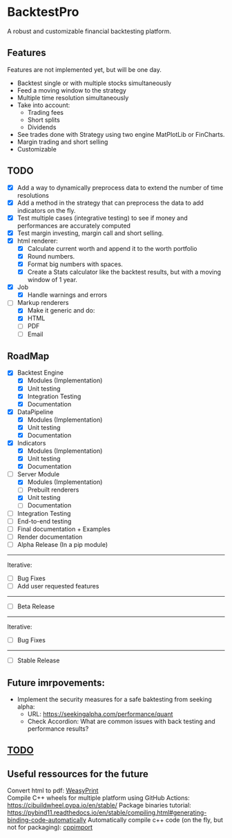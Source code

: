 # BacktestPro
A robust and customizable financial backtesting platform.

## Features
Features are not implemented yet, but will be one day.
- Backtest single or with multiple stocks simultaneously
- Feed a moving window to the strategy
- Multiple time resolution simultaneously
- Take into account:
  - Trading fees
  - Short splits
  - Dividends
- See trades done with Strategy using two engine MatPlotLib or FinCharts.
- Margin trading and short selling
- Customizable

## TODO
- [X] Add a way to dynamically preprocess data to extend the number of time resolutions
- [X] Add a method in the strategy that can preprocess the data to add indicators on the fly.
- [X] Test multiple cases (integrative testing) to see if money and performances are accurately computed
- [X] Test margin investing, margin call and short selling.
- [X] html renderer:
  - [X] Calculate current worth and append it to the worth portfolio
  - [X] Round numbers.
  - [X] Format big numbers with spaces.
  - [X] Create a Stats calculator like the backtest results, but with a moving window of 1 year.
- [X] Job
  - [X] Handle warnings and errors
- [ ] Markup renderers
  - [X] Make it generic and do:
  - [X] HTML
  - [ ] PDF
  - [ ] Email

## RoadMap
- [X] Backtest Engine
  - [X] Modules (Implementation)
  - [X] Unit testing
  - [X] Integration Testing
  - [X] Documentation
- [X] DataPipeline
  - [X] Modules (Implementation)
  - [X] Unit testing
  - [X] Documentation
- [X] Indicators
  - [X] Modules (Implementation)
  - [X] Unit testing
  - [X] Documentation
- [ ] Server Module
  - [X] Modules (Implementation)
  - [ ] Prebuilt renderers
  - [X] Unit testing
  - [ ] Documentation
- [ ] Integration Testing
- [ ] End-to-end testing
- [ ] Final documentation + Examples
- [ ] Render documentation
- [ ] Alpha Release (In a pip module)
---
Iterative:
- [ ] Bug Fixes
- [ ] Add user requested features
--- 
- [ ] Beta Release
---
Iterative:
- [ ] Bug Fixes
---
- [ ] Stable Release
## Future imrpovements:
- Implement the security measures for a safe baktesting from seeking alpha:
  - URL: https://seekingalpha.com/performance/quant
  - Check Accordion: What are common issues with back testing and performance results?

## [TODO](src/backtest/README.md)



## Useful ressources for the future
Convert html to pdf: [WeasyPrint](https://weasyprint.org)  
Compile C++ wheels for multiple platform using GitHub Actions:  https://cibuildwheel.pypa.io/en/stable/
Package binaries tutorial: https://pybind11.readthedocs.io/en/stable/compiling.html#generating-binding-code-automatically
Automatically compile c++ code (on the fly, but not for packaging): [cppimport](https://github.com/tbenthompson/cppimport)